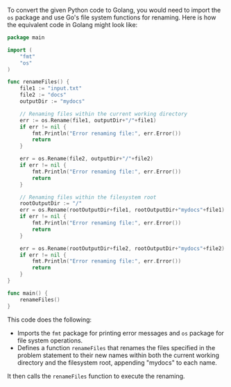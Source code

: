 To convert the given Python code to Golang, you would need to import the `os` package and use Go's file system functions for renaming. Here is how the equivalent code in Golang might look like:

```go
package main

import (
	"fmt"
	"os"
)

func renameFiles() {
	file1 := "input.txt"
	file2 := "docs"
	outputDir := "mydocs"

	// Renaming files within the current working directory
	err := os.Rename(file1, outputDir+"/"+file1)
	if err != nil {
		fmt.Println("Error renaming file:", err.Error())
		return
	}

	err = os.Rename(file2, outputDir+"/"+file2)
	if err != nil {
		fmt.Println("Error renaming file:", err.Error())
		return
	}

	// Renaming files within the filesystem root
	rootOutputDir := "/"
	err = os.Rename(rootOutputDir+file1, rootOutputDir+"mydocs"+file1)
	if err != nil {
		fmt.Println("Error renaming file:", err.Error())
		return
	}

	err = os.Rename(rootOutputDir+file2, rootOutputDir+"mydocs"+file2)
	if err != nil {
		fmt.Println("Error renaming file:", err.Error())
		return
	}
}

func main() {
	renameFiles()
}
```

This code does the following:
- Imports the `fmt` package for printing error messages and `os` package for file system operations.
- Defines a function `renameFiles` that renames the files specified in the problem statement to their new names within both the current working directory and the filesystem root, appending "mydocs" to each name.

It then calls the `renameFiles` function to execute the renaming.
